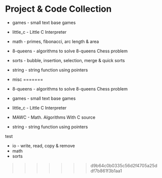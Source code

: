 # Project & Code Collection

* games     - small text base games
* little_c  - Little C Interpreter

* math      - primes, fibonacci, arc length & area
* 8-queens  - algorithms to solve 8-queens Chess problem
* sorts     - bubble, insertion, selection, merge & quick sorts

* string    - string function using pointers
* misc
=======
* 8-queens - algorithms to solve 8-queens Chess problem
* games - small text base games
* little_c - Little C Interpreter
* MAWC - Math. Algorithms With C source
* string - string function using pointers

test
* io        - write, read, copy & remove
* math
* sorts
>>>>>>> d9b64c0b0335c56d2f4705a25ddf7b861f3b1aa1
